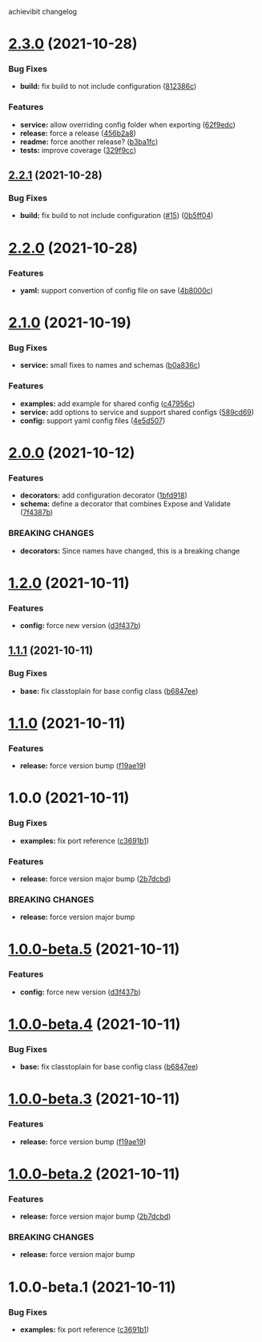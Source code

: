 achievibit changelog

# [2.3.0](https://github.com/Kibibit/configit/compare/v2.2.1...v2.3.0) (2021-10-28)


### Bug Fixes

* **build:** fix build to not include configuration ([812386c](https://github.com/Kibibit/configit/commit/812386c32f2e81b3b2df1d761d615f39c1fdfc1f))


### Features

* **service:** allow overriding config folder when exporting ([62f9edc](https://github.com/Kibibit/configit/commit/62f9edc01ac77b062097456b99bc9e3a106827c1))
* **release:** force a release ([456b2a8](https://github.com/Kibibit/configit/commit/456b2a83444b897f1b310a9e40de925902c619cb))
* **readme:** force another release? ([b3ba1fc](https://github.com/Kibibit/configit/commit/b3ba1fc8401177045d23d15eeaa643c46e1b8388))
* **tests:** improve coverage ([329f9cc](https://github.com/Kibibit/configit/commit/329f9cc09f34532954f7ccb6c4b6ba5146ebe6c2))

## [2.2.1](https://github.com/Kibibit/configit/compare/v2.2.0...v2.2.1) (2021-10-28)


### Bug Fixes

* **build:** fix build to not include configuration ([#15](https://github.com/Kibibit/configit/issues/15)) ([0b5ff04](https://github.com/Kibibit/configit/commit/0b5ff04d2cf57148c6fb74f6216316b7f04e3080))

# [2.2.0](https://github.com/Kibibit/configit/compare/v2.1.0...v2.2.0) (2021-10-28)


### Features

* **yaml:** support convertion of config file on save ([4b8000c](https://github.com/Kibibit/configit/commit/4b8000c79520f936308febdc20117d3ab97aac54))

# [2.1.0](https://github.com/Kibibit/configit/compare/v2.0.0...v2.1.0) (2021-10-19)


### Bug Fixes

* **service:** small fixes to names and schemas ([b0a836c](https://github.com/Kibibit/configit/commit/b0a836c3853014685fa75602d9e8d7da2b9a2089))


### Features

* **examples:** add example for shared config ([c47956c](https://github.com/Kibibit/configit/commit/c47956cbb1e0bc9ed9f1ac9973181556dcaee9d4))
* **service:** add options to service and support shared configs ([589cd69](https://github.com/Kibibit/configit/commit/589cd697638a23e7bc34c706b470f73725e54d04))
* **config:** support yaml config files ([4e5d507](https://github.com/Kibibit/configit/commit/4e5d507c7a214855e3ef7a545cd1a155af97bf8f))

# [2.0.0](https://github.com/Kibibit/configit/compare/v1.2.0...v2.0.0) (2021-10-12)


### Features

* **decorators:** add configuration decorator ([1bfd918](https://github.com/Kibibit/configit/commit/1bfd918c51e2d69ba68a537a4c912960cd8dd463))
* **schema:** define a decorator that combines Expose and Validate ([7f4387b](https://github.com/Kibibit/configit/commit/7f4387bed1e7ad4cd97992dc3d6ee8704cfff19d))


### BREAKING CHANGES

* **decorators:** Since names have changed, this is a breaking change

# [1.2.0](https://github.com/Kibibit/configit/compare/v1.1.1...v1.2.0) (2021-10-11)


### Features

* **config:** force new version ([d3f437b](https://github.com/Kibibit/configit/commit/d3f437bfdb2b750d0dae3dd25b1bddd8059fbe49))

## [1.1.1](https://github.com/Kibibit/configit/compare/v1.1.0...v1.1.1) (2021-10-11)


### Bug Fixes

* **base:** fix classtoplain for base config class ([b6847ee](https://github.com/Kibibit/configit/commit/b6847eeb9ada58d32b4967a11bbc3c952517db0b))

# [1.1.0](https://github.com/Kibibit/configit/compare/v1.0.0...v1.1.0) (2021-10-11)


### Features

* **release:** force version bump ([f19ae19](https://github.com/Kibibit/configit/commit/f19ae19e28ab8fad14f7ad922f0893c4e80ebfe9))

# 1.0.0 (2021-10-11)


### Bug Fixes

* **examples:** fix port reference ([c3691b1](https://github.com/Kibibit/configit/commit/c3691b1a72ddd31d612897f1809e865cdc20ace3))


### Features

* **release:** force version major bump ([2b7dcbd](https://github.com/Kibibit/configit/commit/2b7dcbd2c73133efababd4ca3437b8d60053ce80))


### BREAKING CHANGES

* **release:** force version major bump

# [1.0.0-beta.5](https://github.com/Kibibit/configit/compare/v1.0.0-beta.4...v1.0.0-beta.5) (2021-10-11)


### Features

* **config:** force new version ([d3f437b](https://github.com/Kibibit/configit/commit/d3f437bfdb2b750d0dae3dd25b1bddd8059fbe49))

# [1.0.0-beta.4](https://github.com/Kibibit/configit/compare/v1.0.0-beta.3...v1.0.0-beta.4) (2021-10-11)


### Bug Fixes

* **base:** fix classtoplain for base config class ([b6847ee](https://github.com/Kibibit/configit/commit/b6847eeb9ada58d32b4967a11bbc3c952517db0b))

# [1.0.0-beta.3](https://github.com/Kibibit/configit/compare/v1.0.0-beta.2...v1.0.0-beta.3) (2021-10-11)


### Features

* **release:** force version bump ([f19ae19](https://github.com/Kibibit/configit/commit/f19ae19e28ab8fad14f7ad922f0893c4e80ebfe9))

# [1.0.0-beta.2](https://github.com/Kibibit/configit/compare/v1.0.0-beta.1...v1.0.0-beta.2) (2021-10-11)


### Features

* **release:** force version major bump ([2b7dcbd](https://github.com/Kibibit/configit/commit/2b7dcbd2c73133efababd4ca3437b8d60053ce80))


### BREAKING CHANGES

* **release:** force version major bump

# 1.0.0-beta.1 (2021-10-11)


### Bug Fixes

* **examples:** fix port reference ([c3691b1](https://github.com/Kibibit/configit/commit/c3691b1a72ddd31d612897f1809e865cdc20ace3))
